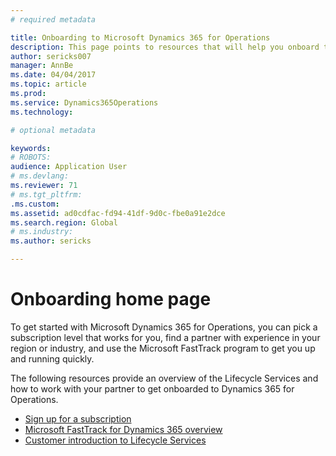 ```yaml
---
# required metadata

title: Onboarding to Microsoft Dynamics 365 for Operations
description: This page points to resources that will help you onboard to Microsoft Dynamics 365 for Operations.
author: sericks007
manager: AnnBe
ms.date: 04/04/2017
ms.topic: article
ms.prod: 
ms.service: Dynamics365Operations
ms.technology: 

# optional metadata

keywords: 
# ROBOTS: 
audience: Application User
# ms.devlang: 
ms.reviewer: 71
# ms.tgt_pltfrm: 
.ms.custom: 
ms.assetid: ad0cdfac-fd94-41df-9d0c-fbe0a91e2dce
ms.search.region: Global
# ms.industry: 
ms.author: sericks

---
```


# Onboarding home page

To get started with Microsoft Dynamics 365 for Operations, you can pick a subscription level that works for you, find a partner with experience in your region or industry, and use the Microsoft FastTrack program to get you up and running quickly.  

The following resources provide an overview of the Lifecycle Services and how to work with your partner to get onboarded to Dynamics 365 for Operations.
-   [Sign up for a subscription](/dynamics365/operations/dev-itpro/dev-tools/sign-up-preview-subscription)
-   [Microsoft FastTrack for Dynamics 365 overview](fasttrack-dynamics-365-overview.md)
-   [Customer introduction to Lifecycle Services](/dynamics365/operations/dev-itpro/lifecycle-services/lcs-works-lcs)
